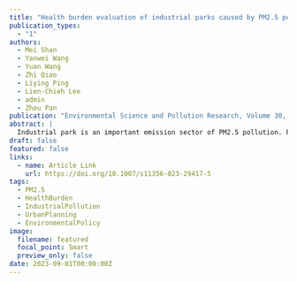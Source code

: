 ```yaml
---
title: "Health burden evaluation of industrial parks caused by PM2.5 pollution at city scale"
publication_types:
  - "1"
authors:
  - Mei Shan
  - Yanwei Wang
  - Yuan Wang
  - Zhi Qiao
  - Liying Ping
  - Lien-Chieh Lee
  - admin
  - Zhou Pan
publication: "Environmental Science and Pollution Research, Volume 30, Issue 45, Pages 101267–101279 (2023)"
abstract: |
  Industrial park is an important emission sector of PM2.5 pollution. Previous studies have provided valuable information on the impact of PM2.5 from industrial parks on human health, but relevant studies at city scale are limited. In this study, the health burden of industrial parks was evaluated based on PM2.5-related premature deaths and economic contributions. The premature deaths were calculated in terms of a novel research model by integrating the Bayesian maximum entropy (BME) model, weighted concentration-weighted trajectory (WCWT), and integrated exposure-response function (IER). Take Tianjin City for example, it was found that since the main diffusion direction of PM2.5 in Tianjin is from south to north, the industrial parks in the south of Tianjin and close to the central city with high population density have high health burden. These industrial parks need to be focused on or even relocated in the future. The research model can provide scientific basis for the health burden evaluation of industrial parks at city scale, so as to help local governments optimize the layout of industrial parks and formulate environmental responsibility management policies for industrial parks.
draft: false
featured: false
links:
  - name: Article Link
    url: https://doi.org/10.1007/s11356-023-29417-5
tags:
  - PM2.5
  - HealthBurden
  - IndustrialPollution
  - UrbanPlanning
  - EnvironmentalPolicy
image:
  filename: featured
  focal_point: Smart
  preview_only: false
date: 2023-09-01T00:00:00Z
---
```

